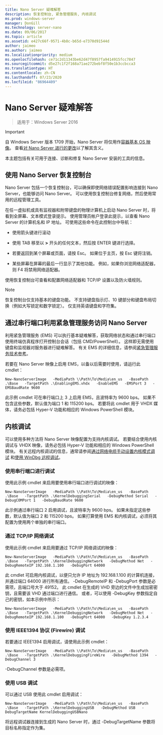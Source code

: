 ```yaml
---
title: Nano Server 疑难解答
description: 恢复控制台, 紧急管理服务, 内核调试
ms.prod: windows-server
manager: DonGill
ms.technology: server-nano
ms.date: 09/06/2017
ms.topic: article
ms.assetid: e427c66f-9571-4b8c-b65d-e7370d91544d
author: jaimeo
ms.author: jaimeo
ms.localizationpriority: medium
ms.openlocfilehash: ce71c2d11343be62d47f8957fa9414915fcc7847
ms.sourcegitcommit: d5e27c1f2f168a71ae272bebf8f50e1b3ccbcca3
ms.translationtype: HT
ms.contentlocale: zh-CN
ms.lasthandoff: 07/23/2020
ms.locfileid: "86964409"
---
```

# <a name="troubleshooting-nano-server"></a>Nano Server 疑难解答

>适用于：Windows Server 2016

> [!IMPORTANT]
> 自 Windows Server 版本 1709 开始，Nano Server 将仅用作[容器基本 OS 映像](/virtualization/windowscontainers/quick-start/using-insider-container-images#install-base-container-image)。 查看[对 Nano Server 进行的更改](nano-in-semi-annual-channel.md)以了解其含义。 

本主题包括有关可用于连接、诊断和修复 Nano Server 安装的工具的信息。  
  
## <a name="using-the-nano-server-recovery-console"></a>使用 Nano Server 恢复控制台 
 
Nano Server 包括一个恢复控制台，可以确保即使网络错误配置影响连接到 Nano Server，也能够访问 Nano Server。 可以使用恢复控制台修复网络，然后使用常用的远程管理工具。  
  
在任一虚拟机或具有监视器和附带键盘的物理计算机上启动 Nano Server 时，将看到全屏幕、文本模式登录提示。 使用管理员帐户登录此提示，以查看 Nano Server 的计算机名和 IP 地址。 可使用这些命令在此控制台中导航：  
  
-   使用箭头键进行滚动  
  
-   使用 TAB 移至以 **>** 开头的任何文本，然后按 ENTER 键进行选择。  
  
-   若要返回到某个屏幕或页面，请按 Esc。 如果位于主页，按 Esc 键将注销。  
  
-   某些屏幕在屏幕的最后一行显示了其他功能。 例如，如果你浏览网络适配器，则 F4 将禁用网络适配器。  
  
使用恢复控制台可查看和配置网络适配器和 TCP/IP 设置以及防火墙规则。
> [!NOTE]
> 恢复控制台仅支持基本的键盘功能。 不支持键盘指示灯、10 键部分和键盘布局切换（例如大写锁定和数字锁定）。 仅支持英语键盘和字符集。

## <a name="accessing-nano-server-over-a-serial-port-with-emergency-management-services"></a>通过串行端口利用紧急管理服务访问 Nano Server  
利用紧急管理服务 (EMS) 可以执行基本疑难解答，获取网络状态和通过串行端口使用终端仿真程序打开控制台会话（包括 CMD/PowerShell）。 这样即无需使用键盘和监视器对服务器进行疑难解答。 有关 EMS 的详细信息，请参阅[紧急管理服务技术参考](/previous-versions/windows/it-pro/windows-server-2003/cc784411(v=ws.10))。

若要在 Nano Server 映像上启用 EMS，以备以后需要时使用，请运行此 cmdlet：  
  
`New-NanoServerImage   -MediaPath \\Path\To\Media\en_us   -BasePath .\Base   -TargetPath .\EnablingEMS.vhdx   -EnableEMS   -EMSPort 3   -EMSBaudRate 9600`  
  
此示例 cmdlet 可在串行端口上 3 上启用 EMS，且波特率为 9600 bps。 如果不包含这些参数，默认值为端口 1 和 115200 bps。 若要将此 cmdlet 用于 VHDX 媒体，请务必包括 Hyper-V 功能和相应的 Windows PowerShell 模块。

## <a name="kernel-debugging"></a>内核调试  
可以使用多种方法将 Nano Server 映像配置为支持内核调试。 若要结合使用内核调试与 VHDX 映像，请务必包括 Hyper-V 功能和相应的 Windows PowerShell 模块。 有关远程内核调试的信息，通常请参阅[通过网络电缆手动设置内核模式调试](/windows-hardware/drivers/debugger/setting-up-a-network-debugging-connection) 和[使用 WinDbg 远程调试](/windows-hardware/drivers/debugger/setting-up-a-network-debugging-connection)。  
  
### <a name="debugging-using-a-serial-port"></a>使用串行端口进行调试  
使用此示例 cmdlet 来启用要使用串行端口进行调试的映像：  
  
`New-NanoServerImage   -MediaPath \\Path\To\Media\en_us   -BasePath .\Base   -TargetPath .\KernelDebuggingSerial   -DebugMethod Serial   -DebugCOMPort 1   -DebugBaudRate 9600`  
  
此示例通过串行端口 2 启用调试，且波特率为 9600 bps。 如果未指定这些参数，默认值为端口 2 和 115200 bps。 如果打算使用 EMS 和内核调试，必须将其配置为使用两个单独的串行端口。  
  
### <a name="debugging-over-a-tcpip-network"></a>通过 TCP/IP 网络调试  
使用此示例 cmdlet 来启用要通过 TCP/IP 网络调试的映像：  
  
`New-NanoServerImage   -MediaPath \\Path\To\Media\en_us   -BasePath .\Base   -TargetPath .\KernelDebuggingNetwork   -DebugMethod Net   -DebugRemoteIP 192.168.1.100   -DebugPort 64000`  
  
此 cmdlet 可启用内核调试，以便只允许 IP 地址为 192.168.1.100 的计算机连接，并通过端口 64000 进行所有通信。 -DebugRemoteIP 和 -DebugPort 参数是必需项，且端口号大于 49152。 此 cmdlet 在生成的 VHD 旁边的文件中生成加密密钥，且需要该 VHD 通过端口进行通信。 或者，可以使用 -DebugKey 参数指定自己的密钥，如本示例中所示：  
  
`New-NanoServerImage   -MediaPath \\Path\To\Media\en_us   -BasePath .\Base   -TargetPath .\KernelDebuggingNetwork   -DebugMethod Net   -DebugRemoteIP 192.168.1.100   -DebugPort 64000   -DebugKey 1.2.3.4`  
  
### <a name="debugging-using-the-ieee1394-protocol-firewire"></a>使用 IEEE1394 协议 (Firewire) 调试  
若要通过 IEEE1394 启用调试，请使用此示例 cmdlet：  
  
`New-NanoServerImage   -MediaPath \\Path\To\Media\en_us   -BasePath .\Base   -TargetPath .\KernelDebuggingFireWire   -DebugMethod 1394   -DebugChannel 3`  
  
-DebugChannel 参数是必需项。  
  
### <a name="debugging-using-usb"></a>使用 USB 调试  
可以通过 USB 使用此 cmdlet 启用调试：  
  
`New-NanoServerImage   -MediaPath \\Path\To\Media\en_us   -BasePath .\Base   -TargetPath .\KernelDebuggingUSB   -DebugMethod USB   -DebugTargetName KernelDebuggingUSBNano`  
  
将远程调试器连接到生成的 Nano Server 时，通过 -DebugTargetName 参数将目标名称指定作为集。    
